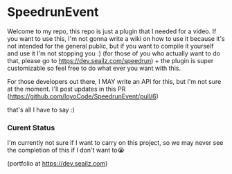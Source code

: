 # SpeedrunEvent
Welcome to my repo, this repo is just a plugin that I needed for a video. If you want to use this, I'm not gonna write a wiki on how to use it because it's not
intended for the general public, but if you want to compile it yourself and use it I'm not stopping you :) (for those of you who actually want to do that, please
go to https://dev.seailz.com/speedrun) + the plugin is super customizable so feel free to do what ever you want with this.

For those developers out there, I MAY write an API for this, but I'm not sure at the moment. I'll post updates in this PR (https://github.com/IoyoCode/SpeedrunEvent/pull/6)

that's all I have to say :)

### Curent Status
I'm currently not sure if I want to carry on this project, so we may never see the completion of this if I don't want to😭

(portfolio at https://dev.seailz.com)
 

